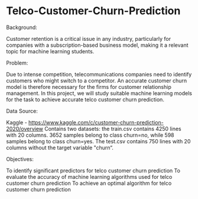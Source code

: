# Telco-Customer-Churn-Prediction

Background:

Customer retention is a critical issue in any industry, particularly for companies with a subscription-based business model, making it a relevant topic for machine learning students.

Problem:

Due to intense competition, telecommunications companies need to identify customers who might switch to a competitor. An accurate customer churn model is therefore necessary for the firms for customer relationship management. In this project, we will study suitable machine learning models for the task to achieve accurate telco customer churn prediction.

Data Source:

Kaggle - https://www.kaggle.com/c/customer-churn-prediction-2020/overview
Contains two datasets: the train.csv contains 4250 lines with 20 columns. 3652 samples belong to class churn=no, while 598 samples belong to class churn=yes. The test.csv contains 750 lines with 20 columns without the target variable "churn“.

Objectives:

To identify significant predictors for telco customer churn prediction
To evaluate the accuracy of machine learning algorithms used for telco customer churn prediction
To achieve an optimal algorithm for telco customer churn prediction
